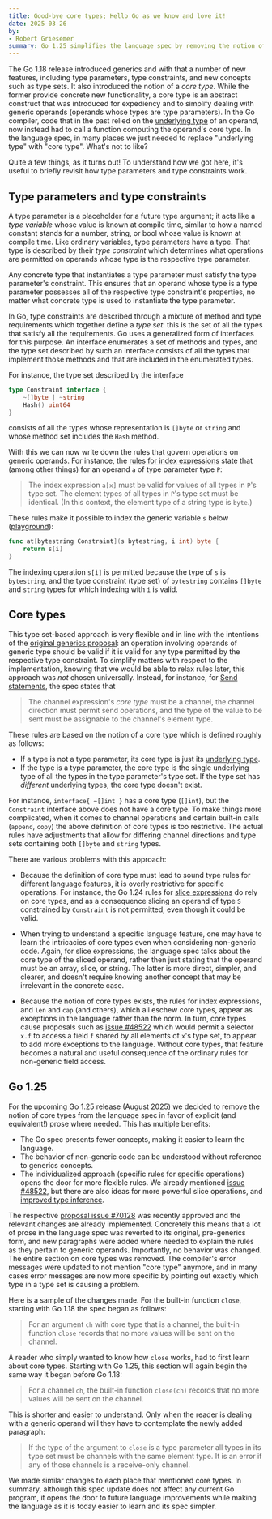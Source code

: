 ```yaml
---
title: Good-bye core types; Hello Go as we know and love it!
date: 2025-03-26
by:
- Robert Griesemer
summary: Go 1.25 simplifies the language spec by removing the notion of core types
---
```


The Go 1.18 release introduced generics and with that a number of new features, including type parameters, type constraints, and new concepts such as type sets.
It also introduced the notion of a _core type_.
While the former provide concrete new functionality, a core type is an abstract construct that was introduced
for expediency and to simplify dealing with generic operands (operands whose types are type parameters).
In the Go compiler, code that in the past relied on the [underlying type](/ref/spec/#Underlying_types) of an operand,
now instead had to call a function computing the operand's core type.
In the language spec, in many places we just needed to replace "underlying type" with "core type".
What's not to like?

Quite a few things, as it turns out!
To understand how we got here, it's useful to briefly revisit how type parameters and type constraints work.

## Type parameters and type constraints

A type parameter is a placeholder for a future type argument;
it acts like a _type variable_ whose value is known at compile time,
similar to how a named constant stands for a number, string, or bool whose value is known at compile time.
Like ordinary variables, type parameters have a type.
That type is described by their _type constraint_ which determines
what operations are permitted on operands whose type is the respective type parameter.

Any concrete type that instantiates a type parameter must satisfy the type parameter's constraint.
This ensures that an operand whose type is a type parameter possesses all of the respective type constraint's properties,
no matter what concrete type is used to instantiate the type parameter.

In Go, type constraints are described through a mixture of method and type requirements which together
define a _type set_: this is the set of all the types that satisfy all the requirements. Go uses a
generalized form of interfaces for this purpose. An interface enumerates a set of methods and types,
and the type set described by such an interface consists of all the types that implement those methods
and that are included in the enumerated types.

For instance, the type set described by the interface

```Go
type Constraint interface {
	~[]byte | ~string
	Hash() uint64
}
```

consists of all the types whose representation is `[]byte` or `string` and whose method set includes the `Hash` method.

With this we can now write down the rules that govern operations on generic operands.
For instance, the [rules for index expressions](/ref/spec#Index_expressions) state that (among other things)
for an operand `a` of type parameter type `P`:

> The index expression `a[x]` must be valid for values of all types in `P`'s type set.
> The element types of all types in `P`'s type set must be identical.
  (In this context, the element type of a string type is `byte`.)

These rules make it possible to index the generic variable `s` below ([playground](/play/p/M1LYKm3x3IB)):

```Go
func at[bytestring Constraint](s bytestring, i int) byte {
	return s[i]
}
```

The indexing operation `s[i]` is permitted because the type of `s` is `bytestring`, and the type constraint (type set) of
`bytestring` contains `[]byte` and `string` types for which indexing with `i` is valid.

## Core types

This type set-based approach is very flexible and in line with the intentions of the
[original generics proposal](https://go.googlesource.com/proposal/+/refs/heads/master/design/43651-type-parameters.md):
an operation involving operands of generic type should be valid if it is valid for any type permitted by the respective
type constraint.
To simplify matters with respect to the implementation, knowing that we would be able to relax rules later,
this approach was _not_ chosen universally.
Instead, for instance, for [Send statements](/ref/spec#Send_statements), the spec states that

> The channel expression's _core type_ must be a channel, the channel direction must permit send operations,
> and the type of the value to be sent must be assignable to the channel's element type.

These rules are based on the notion of a core type which is defined roughly as follows:

- If a type is not a type parameter, its core type is just its [underlying type](/ref/spec#Underlying_types).
- If the type is a type parameter, the core type is the single underlying type of all the types in the type parameter's type set.
  If the type set has _different_ underlying types, the core type doesn't exist.

For instance, `interface{ ~[]int }` has a core type (`[]int`), but the `Constraint` interface above does not have a core type.
To make things more complicated, when it comes to channel operations and certain built-in calls (`append`, `copy`) the above definition
of core types is too restrictive.
The actual rules have adjustments that allow for differing channel directions and type sets containing both `[]byte` and `string` types.

There are various problems with this approach:

- Because the definition of core type must lead to sound type rules for different language features,
it is overly restrictive for specific operations.
For instance, the Go 1.24 rules for [slice expressions](/ref/spec#Slice_expressions) do rely on core types,
and as a consequence slicing an operand of type `S` constrained by `Constraint` is not permitted, even though
it could be valid.

- When trying to understand a specific language feature, one may have to learn the intricacies of
core types even when considering non-generic code.
Again, for slice expressions, the language spec talks about the core type of the sliced operand,
rather then just stating that the operand must be an array, slice, or string.
The latter is more direct, simpler, and clearer, and doesn't require knowing another concept that may be
irrelevant in the concrete case.

- Because the notion of core types exists, the rules for index expressions, and `len` and `cap` (and others),
which all eschew core types, appear as exceptions in the language rather than the norm.
In turn, core types cause proposals such as [issue #48522](/issue/48522) which would permit a selector
`x.f` to access a field `f` shared by all elements of `x`'s type set, to appear to add more exceptions to the
language.
Without core types, that feature becomes a natural and useful consequence of the ordinary rules for non-generic
field access.

## Go 1.25

For the upcoming Go 1.25 release (August 2025) we decided to remove the notion of core types from the
language spec in favor of explicit (and equivalent!) prose where needed.
This has multiple benefits:

- The Go spec presents fewer concepts, making it easier to learn the language.
- The behavior of non-generic code can be understood without reference to generics concepts.
- The individualized approach (specific rules for specific operations) opens the door for more flexible rules.
We already mentioned [issue #48522](/issue/48522), but there are also ideas for more powerful
slice operations, and [improved type inference](/issue/69153).

The respective [proposal issue #70128](/issue/70128) was recently approved and the relevant changes
are already implemented.
Concretely this means that a lot of prose in the language spec was reverted to its original,
pre-generics form, and new paragraphs were added where needed to explain the rules as they
pertain to generic operands. Importantly, no behavior was changed.
The entire section on core types was removed.
The compiler's error messages were updated to not mention "core type" anymore, and in many
cases error messages are now more specific by pointing out exactly which type in a type set
is causing a problem.

Here is a sample of the changes made. For the built-in function `close`,
starting with Go 1.18 the spec began as follows:

> For an argument `ch` with core type that is a channel,
> the built-in function `close` records that no more values will be sent on the channel.

A reader who simply wanted to know how `close` works, had to first learn about core types.
Starting with Go 1.25, this section will again begin the same way it began before Go 1.18:

> For a channel `ch`, the built-in function `close(ch)`
> records that no more values will be sent on the channel.

This is shorter and easier to understand.
Only when the reader is dealing with a generic operand will they have to contemplate
the newly added paragraph:

> If the type of the argument to `close` is a type parameter
> all types in its type set must be channels with the same element type.
> It is an error if any of those channels is a receive-only channel.

We made similar changes to each place that mentioned core types.
In summary, although this spec update does not affect any current Go program, it opens the
door to future language improvements while making the language as it is today easier to
learn and its spec simpler.
